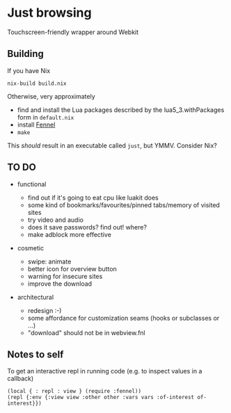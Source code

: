 # Just browsing

Touchscreen-friendly wrapper around Webkit

## Building

If you have Nix

    nix-build build.nix

Otherwise, very approximately

* find and install the Lua packages described by the lua5_3.withPackages form in `default.nix`
* install [Fennel](https://fennel-lang.org/setup#downloading-fennel)
* `make`

This *should* result in an executable called `just`, but
YMMV. Consider Nix?


## TO DO

* functional

	- find out if it's going to eat cpu like luakit does
	- some kind of bookmarks/favourites/pinned tabs/memory of visited sites
	- try video and audio
	- does it save passwords? find out! where?
	- make adblock more effective

* cosmetic
	- swipe: animate
	- better icon for overview button
	- warning for insecure sites
    - improve the download

* architectural
    - redesign :-)
    - some affordance for customization seams (hooks or subclasses or ...)
	- "download" should not be in webview.fnl


## Notes to self

To get an interactive repl in running code (e.g. to inspect
values in a callback)


```
(local { : repl : view } (require :fennel))
(repl {:env {:view view :other other :vars vars :of-interest of-interest}})
```
